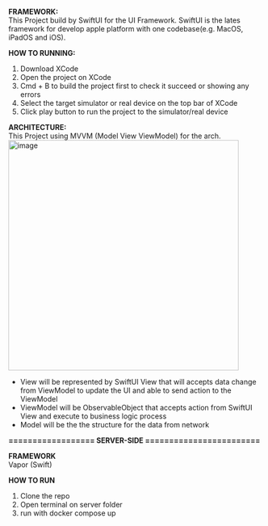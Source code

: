 **FRAMEWORK:**
<br>This Project build by SwiftUI for the UI Framework. SwiftUI is the lates framework for develop apple platform with one codebase(e.g. MacOS, iPadOS and iOS).

**HOW TO RUNNING:**
1. Download XCode
2. Open the project on XCode
3. Cmd + B to build the project first to check it succeed or showing any errors
4. Select the target simulator or real device on the top bar of XCode
5. Click play button to run the project to the simulator/real device

**ARCHITECTURE:**
<br>This Project using MVVM (Model View ViewModel) for the arch.<br>
<img width="456" alt="image" src="https://github.com/user-attachments/assets/c2f94ac3-abfc-4e0d-a516-cfab6e5edf98">
- View will be represented by SwiftUI View that will accepts data change from ViewModel to update the UI and able to send action to the ViewModel
- ViewModel will be ObservableObject that accepts action from SwiftUI View and execute to business logic process
- Model will be the the structure for the data from network


**================== SERVER-SIDE ========================**

**FRAMEWORK**
<br>Vapor (Swift)

**HOW TO RUN**
1. Clone the repo
2. Open terminal on server folder
3. run with docker compose up
